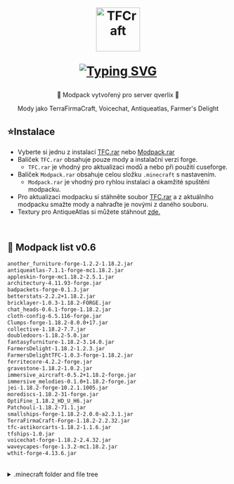 <h1 align="center">
  <a href="https://github.com/patekcz"><img src="https://github.com/patekcz/TFCmodpack/assets/52839023/a09c7f73-f40a-4d55-8d00-1fe8399fc13c" height="100" alt="TFCraft"></a>
  
  <a href="https://git.io/typing-svg"><img src="https://readme-typing-svg.demolab.com?font=Fira+Code&size=30&duration=3000&pause=3000&color=2EF7CD&random=false&width=200&lines=TFC+modpack" alt="Typing SVG" /></a>
</h1>


<p align="center">🌸 Modpack vytvořený pro server qverlix 🌸</p>
<p align="center">Mody jako TerraFirmaCraft, Voicechat, Antiqueatlas, Farmer's Delight</p>


   ## ⭐Instalace
   
   - Vyberte si jednu z instalací [TFC.rar](https://github.com/patekcz/TFCmodpack/releases) nebo [Modpack.rar](https://github.com/patekcz/TFCmodpack/releases)
   - Balíček `TFC.rar` obsahuje pouze mody a instalační verzi forge.
     - `TFC.rar` je vhodný pro aktualizaci modů a nebo při použití cuseforge.
   - Balíček `Modpack.rar` obsahuje celou složku `.minecraft` s nastavením.
     - `Modpack.rar` je vhodný pro ryhlou instalaci a okamžité spuštění modpacku.
   - Pro aktualizaci modpacku si stáhněte soubor [TFC.rar]() a
    z aktuálního modpacku smažte mody a nahraďte je novými z daného souboru.
   - Textury pro AntiqueAtlas si můžete stáhnout [zde.](https://www.curseforge.com/minecraft/texture-packs/antiqueatlasems/screenshots)
<br>



   ## 🌱 Modpack list v0.6
   ```sh
another_furniture-forge-1.2.2-1.18.2.jar
antiqueatlas-7.1.1-forge-mc1.18.2.jar
appleskin-forge-mc1.18.2-2.5.1.jar
architectury-4.11.93-forge.jar
badpackets-forge-0.1.3.jar
betterstats-2.2.2+1.18.2.jar
bricklayer-1.0.3-1.18.2-FORGE.jar
chat_heads-0.6.1-forge-1.18.2.jar
cloth-config-6.5.116-forge.jar
Clumps-forge-1.18.2-8.0.0+17.jar
collective-1.18.2-7.7.jar
doubledoors-1.18.2-5.0.jar
fantasyfurniture-1.18.2-3.14.0.jar
FarmersDelight-1.18.2-1.2.3.jar
FarmersDelightTFC-1.0.3-forge-1.18.2.jar
ferritecore-4.2.2-forge.jar
gravestone-1.18.2-1.0.2.jar
immersive_aircraft-0.5.2+1.18.2-forge.jar
immersive_melodies-0.1.0+1.18.2-forge.jar
jei-1.18.2-forge-10.2.1.1005.jar
morediscs-1.18.2-31-forge.jar
OptiFine_1.18.2_HD_U_H6.jar
Patchouli-1.18.2-71.1.jar
smallships-forge-1.18.2-2.0.0-a2.3.1.jar
TerraFirmaCraft-Forge-1.18.2-2.2.32.jar
tfc-astikorcarts-1.18.2-1.1.6.jar
tfships-1.0.jar
voicechat-forge-1.18.2-2.4.32.jar
waveycapes-forge-1.3.2-mc1.18.2.jar
wthit-forge-4.13.6.jar

  ```
<br>

<details>
  <summary>.minecraft folder and file tree</summary>
  <ol>
    
```sh
└───.minecraft
    │   options.txt
    │   optionsof.txt
    │   servers.dat
    │
    ├───config
    │   │   antiqueatlas.json5
    │   │   fml.toml
    │   │   forge-client.toml
    │   │   forge-common.toml
    │   │   patchouli-client.toml
    │   │   tfc-client.toml
    │   │   tfc-common.toml
    │   │   voicechat-client.toml
    │   │
    │   └───voicechat
    │           translations.properties
    │           username-cache.json
    │           voicechat-client.properties
    │           voicechat-server.properties
    │           voicechat-volumes.properties
    │
    ├───mods
    │       another_furniture-forge-1.2.2-1.18.2.jar
    │       antiqueatlas-7.1.1-forge-mc1.18.2.jar
    │       appleskin-forge-mc1.18.2-2.5.1.jar
    │       architectury-4.11.93-forge.jar
    │       badpackets-forge-0.1.3.jar
    │       betterstats-2.2.2+1.18.2.jar
    │       bricklayer-1.0.3-1.18.2-FORGE.jar
    │       chat_heads-0.6.1-forge-1.18.2.jar
    │       cloth-config-6.5.116-forge.jar
    │       Clumps-forge-1.18.2-8.0.0+17.jar
    │       collective-1.18.2-7.7.jar
    │       doubledoors-1.18.2-5.0.jar
    │       fantasyfurniture-1.18.2-3.14.0.jar
    │       FarmersDelight-1.18.2-1.2.3.jar
    │       FarmersDelightTFC-1.0.3-forge-1.18.2.jar
    │       ferritecore-4.2.2-forge.jar
    │       gravestone-1.18.2-1.0.2.jar
    │       immersive_aircraft-0.5.2+1.18.2-forge.jar
    │       immersive_melodies-0.1.0+1.18.2-forge.jar
    │       jei-1.18.2-forge-10.2.1.1005.jar
    │       morediscs-1.18.2-31-forge.jar
    │       OptiFine_1.18.2_HD_U_H6.jar
    │       Patchouli-1.18.2-71.1.jar
    │       smallships-forge-1.18.2-2.0.0-a2.3.1.jar
    │       TerraFirmaCraft-Forge-1.18.2-2.2.32.jar
    │       tfc-astikorcarts-1.18.2-1.1.6.jar
    │       tfships-1.0.jar
    │       voicechat-forge-1.18.2-2.4.32.jar
    │       waveycapes-forge-1.3.2-mc1.18.2.jar
    │       wthit-forge-4.13.6.jar
    │
    ├───resourcepacks
    └───versions
        │   version_manifest_v2.json
        │
        ├───1.18.2
        │       1.18.2.jar
        │       1.18.2.json
        │
        ├───1.18.2-forge-40.2.0
        │       1.18.2-forge-40.2.0.jar
        │       1.18.2-forge-40.2.0.json
        │
        ├───1.20.4
        │       1.20.4.json
        │
        └───23w51b
                23w51b.json
```

  </ol>
</details>



